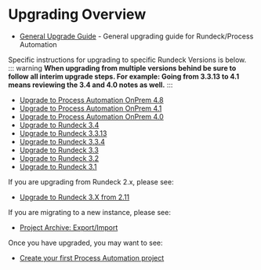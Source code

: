 # Upgrading Overview

- [General Upgrade Guide](upgrading.md) - General upgrading guide for Rundeck/Process Automation

Specific instructions for upgrading to specific Rundeck Versions is below.  
::: warning
**When upgrading from multiple versions behind be sure to follow all interim upgrade steps.  For example: Going from 3.3.13 to 4.1 means reviewing the 3.4 and 4.0 notes as well.**
:::

- [Upgrade to Process Automation OnPrem 4.8](upgrading-to-4.8.md)
- [Upgrade to Process Automation OnPrem 4.1](upgrading-to-4.1.md)
- [Upgrade to Process Automation OnPrem 4.0](upgrading-to-4.md)
- [Upgrade to Rundeck 3.4](upgrading-to-rundeck-3.4.md)
- [Upgrade to Rundeck 3.3.13](upgrading-to-rundeck-3.3.13.md)
- [Upgrade to Rundeck 3.3.4](upgrading-to-rundeck-3.3.4.md)
- [Upgrade to Rundeck 3.3](upgrading-to-rundeck-3.3.md)
- [Upgrade to Rundeck 3.2](upgrading-to-rundeck-3.2.md)
- [Upgrade to Rundeck 3.1](upgrading-to-rundeck-3.1.md)


If you are upgrading from Rundeck 2.x, please see:

- [Upgrade to Rundeck 3.X from 2.11](upgrading-to-rundeck3.md)

If you are migrating to a new instance, please see:
- [Project Archive: Export/Import](/manual/projects/project-archive.md)

Once you have upgraded, you may want to see:

- [Create your first Process Automation project](/manual/03-getting-started.md#project-setup)
